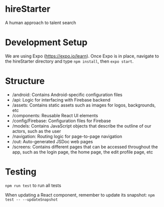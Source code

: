 # hireStarter
A human approach to talent search

# Development Setup
We are using Expo (https://expo.io/learn).
Once Expo is in place, navigate to the hireStarter directory and type `npm install`, then `expo start`.

# Structure
- /android: Contains Android-specific configuration files
- /api: Logic for interfacing with Firebase backend
- /assets: Contains static assets such as images for logos, backgrounds, etc
- /components: Reusable React UI elements
- /config/Firebase: Configuration files for Firebase
- /models: Contains JavaScript objects that describe the outline of our actors, such as the user
- /navigation: Routing logic for page-to-page navigation
- /out: Auto-generated JSDoc web pages
- /screens: Contains different pages that can be accessed throughout the app, such as the login page, the home page, the edit profile page, etc

# Testing
`npm run test` to run all tests

When updating a React component, remember to update its snapshot: `npm test -- --updateSnapshot`
